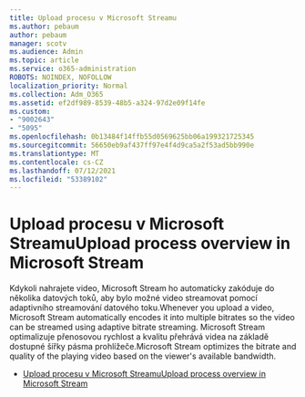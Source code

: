 ```yaml
---
title: Upload procesu v Microsoft Streamu
ms.author: pebaum
author: pebaum
manager: scotv
ms.audience: Admin
ms.topic: article
ms.service: o365-administration
ROBOTS: NOINDEX, NOFOLLOW
localization_priority: Normal
ms.collection: Adm_O365
ms.assetid: ef2df989-8539-48b5-a324-97d2e09f14fe
ms.custom:
- "9002643"
- "5095"
ms.openlocfilehash: 0b13484f14ffb55d0569625bb06a199321725345
ms.sourcegitcommit: 56650eb9af437ff97e4f4d9ca5a2f53ad5bb990e
ms.translationtype: MT
ms.contentlocale: cs-CZ
ms.lasthandoff: 07/12/2021
ms.locfileid: "53389102"
---
```

# <a name="upload-process-overview-in-microsoft-stream"></a><span data-ttu-id="6f0bd-102">Upload procesu v Microsoft Streamu</span><span class="sxs-lookup"><span data-stu-id="6f0bd-102">Upload process overview in Microsoft Stream</span></span>

<span data-ttu-id="6f0bd-103">Kdykoli nahrajete video, Microsoft Stream ho automaticky zakóduje do několika datových toků, aby bylo možné video streamovat pomocí adaptivního streamování datového toku.</span><span class="sxs-lookup"><span data-stu-id="6f0bd-103">Whenever you upload a video, Microsoft Stream automatically encodes it into multiple bitrates so the video can be streamed using adaptive bitrate streaming.</span></span> <span data-ttu-id="6f0bd-104">Microsoft Stream optimalizuje přenosovou rychlost a kvalitu přehrává videa na základě dostupné šířky pásma prohlížeče.</span><span class="sxs-lookup"><span data-stu-id="6f0bd-104">Microsoft Stream optimizes the bitrate and quality of the playing video based on the viewer's available bandwidth.</span></span>

- [<span data-ttu-id="6f0bd-105">Upload procesu v Microsoft Streamu</span><span class="sxs-lookup"><span data-stu-id="6f0bd-105">Upload process overview in Microsoft Stream</span></span>](/stream/upload-process-overview)
